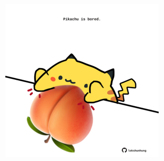 <!-- built at 25/09/2025, 14:00:33 UTC -->
<p align="center">
  <img width="500" height="500" src="./ReadmeImage.svg">
</p>
